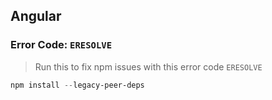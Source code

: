 ## Angular

### Error Code: `ERESOLVE`

> Run this to fix npm issues with this error code `ERESOLVE`

```powershell
npm install --legacy-peer-deps
```
